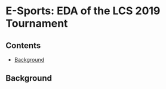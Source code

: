 # E-Sports: EDA of the LCS 2019 Tournament

## Contents
* [Background](#some-id)

## <a name="some-id"></a> Background
